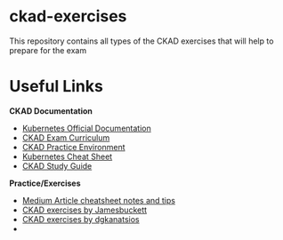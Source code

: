 # ckad-exercises
This repository contains all types of the CKAD exercises that will help to prepare for the exam

# Useful Links
**CKAD Documentation**
- [Kubernetes Official Documentation](https://kubernetes.io/docs/)
- [CKAD Exam Curriculum](https://github.com/cncf/curriculum)
- [CKAD Practice Environment](https://killercoda.com/)
- [Kubernetes Cheat Sheet](https://kubernetes.io/docs/reference/kubectl/cheatsheet/)
- [CKAD Study Guide](https://www.cncf.io/certification/ckad/)

**Practice/Exercises** 
- [Medium Article cheatsheet notes and tips](https://medium.com/@codebob75/passing-ckad-cheatsheet-notes-and-tips-1aa285e6a473)
- [CKAD exercises by Jamesbuckett](https://github.com/jamesbuckett/ckad-questions)
- [CKAD exercises by dgkanatsios](https://github.com/dgkanatsios/CKAD-exercises)
- 

